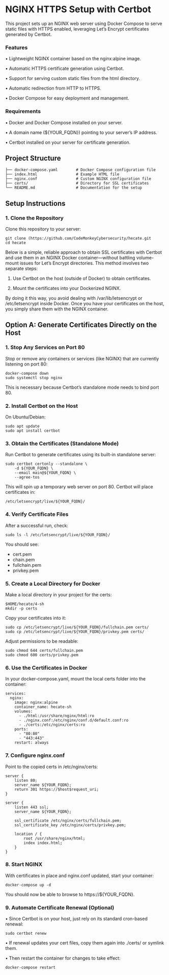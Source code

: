 # NGINX HTTPS Setup with Certbot

This project sets up an NGINX web server using Docker Compose to serve static files with HTTPS enabled, leveraging Let’s Encrypt certificates generated by Certbot.

### Features

• Lightweight NGINX container based on the nginx:alpine image.

• Automatic HTTPS certificate generation using Certbot.

• Support for serving custom static files from the html directory.

• Automatic redirection from HTTP to HTTPS.

• Docker Compose for easy deployment and management.
 

### Requirements

• Docker and Docker Compose installed on your server.
 
• A domain name (${YOUR_FQDN}) pointing to your server’s IP address.
 
• Certbot installed on your server for certificate generation.

 

## Project Structure

```
├── docker-compose.yaml        # Docker Compose configuration file
├── index.html                 # Example HTML file
├── nginx.conf                 # Custom NGINX configuration file
├── certs/                     # Directory for SSL certificates
└── README.md                  # Documentation for the setup
```
## Setup Instructions

### 1. Clone the Repository

Clone this repository to your server:
```
git clone (https://github.com/CodeMonkeyCybersecurity/hecate.git
cd hecate
```

Below is a simple, reliable approach to obtain SSL certificates with Certbot and use them in an NGINX Docker container—without battling volume-mount issues for Let’s Encrypt directories. This method involves two separate steps:
1.	Use Certbot on the host (outside of Docker) to obtain certificates.

2.	Mount the certificates into your Dockerized NGINX.

By doing it this way, you avoid dealing with /var/lib/letsencrypt or /etc/letsencrypt inside Docker. Once you have your certificates on the host, you simply share them with the NGINX container.

## Option A: Generate Certificates Directly on the Host
### 1.	Stop Any Services on Port 80
Stop or remove any containers or services (like NGINX) that are currently listening on port 80:
```
docker-compose down
sudo systemctl stop nginx
```
This is necessary because Certbot’s standalone mode needs to bind port 80.

### 2.	Install Certbot on the Host
On Ubuntu/Debian:
```
sudo apt update
sudo apt install certbot
```

### 3.	Obtain the Certificates (Standalone Mode)
Run Certbot to generate certificates using its built-in standalone server:
```
sudo certbot certonly --standalone \
    -d ${YOUR_FQDN} \
    --email main@${YOUR_FQDN} \
    --agree-tos
```
This will spin up a temporary web server on port 80. Certbot will place certificates in:

```
/etc/letsencrypt/live/${YOUR_FQDN}/
```


### 4.	Verify Certificate Files
After a successful run, check:

```
sudo ls -l /etc/letsencrypt/live/${YOUR_FQDN}/
```

You should see:
* cert.pem
* chain.pem
* fullchain.pem
* privkey.pem

### 5.	Create a Local Directory for Docker

Make a local directory in your project for the certs:
```
$HOME/hecate/4-sh
mkdir -p certs
```
Copy your certificates into it:
```
sudo cp /etc/letsencrypt/live/${YOUR_FQDN}/fullchain.pem certs/
sudo cp /etc/letsencrypt/live/${YOUR_FQDN}/privkey.pem certs/
```
Adjust permissions to be readable:
```
sudo chmod 644 certs/fullchain.pem
sudo chmod 600 certs/privkey.pem
```

### 6.	Use the Certificates in Docker
In your docker-compose.yaml, mount the local certs folder into the container:

```
services:
  nginx:
    image: nginx:alpine
    container_name: hecate-sh
    volumes:
      - ./html:/usr/share/nginx/html:ro
      - ./nginx.conf:/etc/nginx/conf.d/default.conf:ro
      - ./certs:/etc/nginx/certs:ro
    ports:
      - "80:80"
      - "443:443"
    restart: always
```

### 7.	Configure nginx.conf
Point to the copied certs in /etc/nginx/certs:
```
server {
    listen 80;
    server_name ${YOUR_FQDN};
    return 301 https://$host$request_uri;
}

server {
    listen 443 ssl;
    server_name ${YOUR_FQDN};

    ssl_certificate /etc/nginx/certs/fullchain.pem;
    ssl_certificate_key /etc/nginx/certs/privkey.pem;

    location / {
        root /usr/share/nginx/html;
        index index.html;
    }
}
```

### 8.	Start NGINX
With certificates in place and nginx.conf updated, start your container:
```
docker-compose up -d
```
You should now be able to browse to https://${YOUR_FQDN}.

### 9.	Automate Certificate Renewal (Optional)
•	Since Certbot is on your host, just rely on its standard cron-based renewal:
```
sudo certbot renew
```

•	If renewal updates your cert files, copy them again into ./certs/ or symlink them.

•	Then restart the container for changes to take effect:
```
docker-compose restart
```
